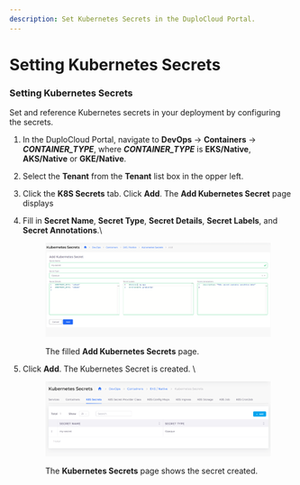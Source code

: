 ```yaml
---
description: Set Kubernetes Secrets in the DuploCloud Portal.
---
```


# Setting Kubernetes Secrets

### Setting Kubernetes Secrets

Set and reference Kubernetes secrets in your deployment by configuring the secrets.&#x20;

1. In the DuploCloud Portal, navigate to **DevOps** -> **Containers** -> _**CONTAINER\_TYPE**_, where _**CONTAINER\_TYPE**_ is **EKS/Native**, **AKS/Native** or **GKE/Native**.
2. Select the **Tenant** from the **Tenant** list box in the opper left.
3. Click the **K8S Secrets** tab. Click **Add**. The **Add Kubernetes Secret** page displays&#x20;
4.  Fill in **Secret Name**, **Secret Type**, **Secret Details**, **Secret Labels**, and **Secret Annotations**.\


    <div align="left">

    <figure><img src="../../.gitbook/assets/K8S Secrets new.png" alt=""><figcaption><p>The filled <strong>Add Kubernetes Secrets</strong> page.</p></figcaption></figure>

    </div>
5.  Click **Add**. The Kubernetes Secret is created. \


    <div align="left">

    <figure><img src="../../.gitbook/assets/Screenshot (277).png" alt=""><figcaption><p>The <strong>Kubernetes Secrets</strong> page shows the secret created. </p></figcaption></figure>

    </div>


